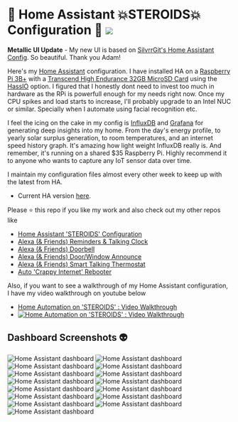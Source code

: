 # :house_with_garden: Home Assistant :boom:STEROIDS:boom: Configuration :anger: <img src="https://poa5qzspd7.execute-api.us-east-1.amazonaws.com/live/hypercounterimage/f88292d40e6c44e9bb69e74ebd01d1be/counter.png" />

**Metallic UI Update** - My new UI is based on [SilvrrGit's Home Assistant Config](https://github.com/SilvrrGIT/HomeAssistant). So beautiful. Thank you Adam!

Here's my [Home Assistant](https://home-assistant.io/) configuration. I have installed HA on a [Raspberry Pi 3B+](https://www.amazon.com/dp/B07BDR5PDW) with a [Transcend High Endurance 32GB MicroSD Card](https://www.amazon.com/dp/B01BDKTQY6) using the [HassIO](https://www.home-assistant.io/hassio/) option. I figured that I honestly dont need to invest too much in hardware as the RPi is powerfull enough for my needs right now. Once my CPU spikes and load starts to increase, I'll probably upgrade to an Intel NUC or similar. Specially when I automate using facial recognition etc.

I feel the icing on the cake in my config is [InfluxDB](https://www.influxdata.com/) and [Grafana](https://grafana.com/) for generating deep insights into my home. From the day's energy profile, to yearly solar surplus generation, to room temperatures, and an internet speed history graph. It's amazing how light weight InfluxDB really is. And remember, it's running on a shared $35 Raspberry Pi. Highly recommend it to anyone who wants to capture any IoT sensor data over time. 

I maintain my configuration files almost every other week to keep up with the latest from HA. 
- Current HA version [here](.HA_VERSION).

Please :star: this repo if you like my work and also check out my other repos like 
- [Home Assistant 'STEROIDS' Configuration](https://github.com/UbhiTS/ha-config-ataraxis)
- [Alexa (& Friends) Reminders & Talking Clock](https://github.com/UbhiTS/ad-alexatalkingclock)
- [Alexa (& Friends) Doorbell](https://github.com/UbhiTS/ad-alexadoorbell)
- [Alexa (& Friends) Door/Window Announce](https://github.com/UbhiTS/ad-alexadoorwindowannounce)
- [Alexa (& Friends) Smart Talking Thermostat](https://github.com/UbhiTS/ad-alexasmarttalkingthermostat)
- [Auto 'Crappy Internet' Rebooter](https://github.com/UbhiTS/ad-autointernetrebooter)

Also, if you want to see a walkthrough of my Home Assistant configuration, I have my video walkthrough on youtube below
- [Home Automation on 'STEROIDS' : Video Walkthrough](https://youtu.be/qqktLE9_45A)
- [![Home Automation on 'STEROIDS' : Video Walkthrough](http://img.youtube.com/vi/qqktLE9_45A/0.jpg)](https://www.youtube.com/watch?v=qqktLE9_45A "Home Automation on 'STEROIDS' : Video Walkthrough")

## Dashboard Screenshots :alien:

<img src="https://ubhits.s3.amazonaws.com/ha_screens/hadash01.png" alt="Home Assistant dashboard" />
<img src="https://ubhits.s3.amazonaws.com/ha_screens/hadash02.png" alt="Home Assistant dashboard" />
<img src="https://ubhits.s3.amazonaws.com/ha_screens/hadash03.png" alt="Home Assistant dashboard" />
<img src="https://ubhits.s3.amazonaws.com/ha_screens/hadash04.png" alt="Home Assistant dashboard" />
<img src="https://ubhits.s3.amazonaws.com/ha_screens/hadash05.png" alt="Home Assistant dashboard" />
<img src="https://ubhits.s3.amazonaws.com/ha_screens/hadash06.png" alt="Home Assistant dashboard" />
<img src="https://ubhits.s3.amazonaws.com/ha_screens/hadash07.png" alt="Home Assistant dashboard" />
<img src="https://ubhits.s3.amazonaws.com/ha_screens/hadash08.png" alt="Home Assistant dashboard" />
<img src="https://ubhits.s3.amazonaws.com/ha_screens/hadash09.png" alt="Home Assistant dashboard" />
<img src="https://ubhits.s3.amazonaws.com/ha_screens/hadash10.png" alt="Home Assistant dashboard" />
<img src="https://ubhits.s3.amazonaws.com/ha_screens/hadash11.png" alt="Home Assistant dashboard" />
<img src="https://ubhits.s3.amazonaws.com/ha_screens/hadash12.png" alt="Home Assistant dashboard" />
<img src="https://ubhits.s3.amazonaws.com/ha_screens/hadash13.png" alt="Home Assistant dashboard" />
<img src="https://ubhits.s3.amazonaws.com/ha_screens/hadash14.png" alt="Home Assistant dashboard" />
<img src="https://ubhits.s3.amazonaws.com/ha_screens/hadash15.png" alt="Home Assistant dashboard" />
